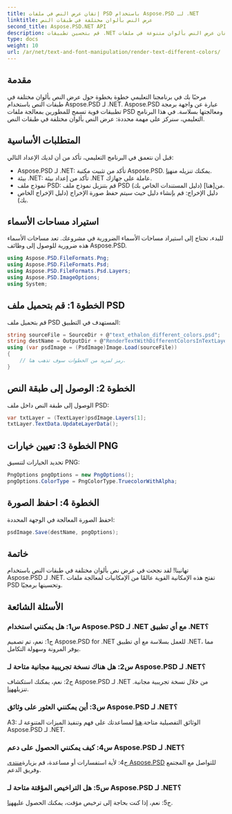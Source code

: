 ```yaml
---
title: إتقان عرض النص في ملفات PSD باستخدام Aspose.PSD لـ .NET
linktitle: عرض النص بألوان مختلفة في طبقات النص
second_title: Aspose.PSD.NET API
description: قم بتحسين تطبيقات .NET الخاصة بك عن طريق إتقان عرض النص بألوان متنوعة في ملفات PSD باستخدام Aspose.PSD. ارفع قدرات التصميم الخاصة بك دون عناء.
type: docs
weight: 10
url: /ar/net/text-and-font-manipulation/render-text-different-colors/
---
```

## مقدمة
مرحبًا بك في برنامجنا التعليمي خطوة بخطوة حول عرض النص بألوان مختلفة في طبقات النص باستخدام Aspose.PSD لـ .NET. Aspose.PSD عبارة عن واجهة برمجة تطبيقات قوية تسمح للمطورين بمعالجة ملفات PSD ومعالجتها بسلاسة. في هذا البرنامج التعليمي، سنركز على مهمة محددة: عرض النص بألوان مختلفة في طبقات النص.
## المتطلبات الأساسية
قبل أن نتعمق في البرنامج التعليمي، تأكد من أن لديك الإعداد التالي:
-  Aspose.PSD لـ .NET: تأكد من تثبيت مكتبة Aspose.PSD. يمكنك تنزيله من[هنا](https://releases.aspose.com/psd/net/).
- بيئة .NET: تأكد من إعداد بيئة .NET عاملة على جهازك.
-  نموذج ملف PSD: قم بتنزيل نموذج ملف PSD من[هنا] (دليل المستندات الخاص بك).
- دليل الإخراج: قم بإنشاء دليل حيث سيتم حفظ صورة الإخراج (دليل الإخراج الخاص بك).
## استيراد مساحات الأسماء
للبدء، تحتاج إلى استيراد مساحات الأسماء الضرورية في مشروعك. تعد مساحات الأسماء هذه ضرورية للوصول إلى وظائف Aspose.PSD.
```csharp
using Aspose.PSD.FileFormats.Png;
using Aspose.PSD.FileFormats.Psd;
using Aspose.PSD.FileFormats.Psd.Layers;
using Aspose.PSD.ImageOptions;
using System;
```
## الخطوة 1: قم بتحميل ملف PSD
قم بتحميل ملف PSD المستهدف في التطبيق:
```csharp
string sourceFile = SourceDir + @"text_ethalon_different_colors.psd";
string destName = OutputDir + @"RenderTextWithDifferentColorsInTextLayer_out.png";
using (var psdImage = (PsdImage)Image.Load(sourceFile))
{
    // رمز لمزيد من الخطوات سوف تذهب هنا.
}
```
## الخطوة 2: الوصول إلى طبقة النص
الوصول إلى طبقة النص داخل ملف PSD:
```csharp
var txtLayer = (TextLayer)psdImage.Layers[1];
txtLayer.TextData.UpdateLayerData();
```
## الخطوة 3: تعيين خيارات PNG
تحديد الخيارات لتنسيق PNG:
```csharp
PngOptions pngOptions = new PngOptions();
pngOptions.ColorType = PngColorType.TruecolorWithAlpha;
```
## الخطوة 4: احفظ الصورة
احفظ الصورة المعالجة في الوجهة المحددة:
```csharp
psdImage.Save(destName, pngOptions);
```
## خاتمة

تهانينا! لقد نجحت في عرض نص بألوان مختلفة في طبقات النص باستخدام Aspose.PSD لـ .NET. تفتح هذه الإمكانية القوية عالمًا من الإمكانيات لمعالجة ملفات PSD وتحسينها برمجيًا.

## الأسئلة الشائعة

### س1: هل يمكنني استخدام Aspose.PSD لـ .NET مع أي تطبيق .NET؟

ج1: نعم، تم تصميم Aspose.PSD for .NET للعمل بسلاسة مع أي تطبيق .NET، مما يوفر المرونة وسهولة التكامل.

### س2: هل هناك نسخة تجريبية مجانية متاحة لـ Aspose.PSD لـ .NET؟

 ج2: نعم، يمكنك استكشاف Aspose.PSD لـ .NET من خلال نسخة تجريبية مجانية. تنزيله[هنا](https://releases.aspose.com/).

### س3: أين يمكنني العثور على وثائق Aspose.PSD لـ .NET؟

 A3: الوثائق التفصيلية متاحة.[هنا](https://reference.aspose.com/psd/net/) لمساعدتك على فهم وتنفيذ الميزات المتنوعة لـ Aspose.PSD لـ .NET.

### س4: كيف يمكنني الحصول على دعم Aspose.PSD لـ .NET؟

 ج4: لأية استفسارات أو مساعدة، قم بزيارة[منتدى Aspose.PSD](https://forum.aspose.com/c/psd/34) للتواصل مع المجتمع وفريق الدعم.

### س5: هل التراخيص المؤقتة متاحة لـ Aspose.PSD لـ .NET؟

 ج5: نعم، إذا كنت بحاجة إلى ترخيص مؤقت، يمكنك الحصول عليه[هنا](https://purchase.aspose.com/temporary-license/).